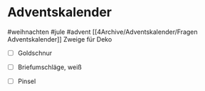 # Adventskalender 
#weihnachten #jule #advent
[[4Archive/Adventskalender/Fragen Adventskalender]] Zweige für Deko
- [ ] Goldschnur
- [ ] Briefumschläge, weiß
- [ ] Pinsel


